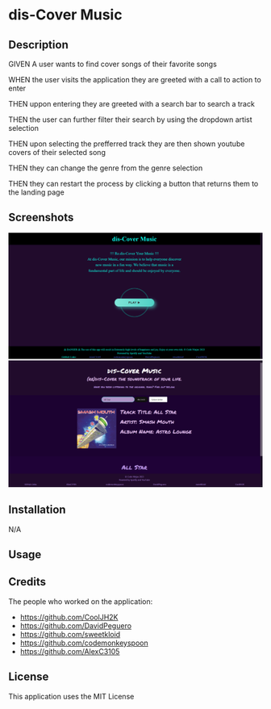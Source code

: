 # dis-Cover Music
## Description
GIVEN A user wants to find cover songs of their favorite songs

WHEN the user visits the application they are greeted with a call to action to enter

THEN uppon entering they are greeted with a search bar to search a track

THEN the user can further filter their search by using the dropdown artist selection

THEN upon selecting the prefferred track they are then shown youtube covers of their selected song

THEN they can change the genre from the genre selection

THEN they can restart the process by clicking a button that returns them to the landing page
## Screenshots
![Home page](./assets/images/homepage-screenshot.png)
![Main page](./assets/images/main-page-screenshot.png)
## Installation
N/A
## Usage
## Credits
The people who worked on the application:
* https://github.com/CoolJH2K
* https://github.com/DavidPeguero
* https://github.com/sweetkloid
* https://github.com/codemonkeyspoon
* https://github.com/AlexC3105
## License
This application uses the MIT License